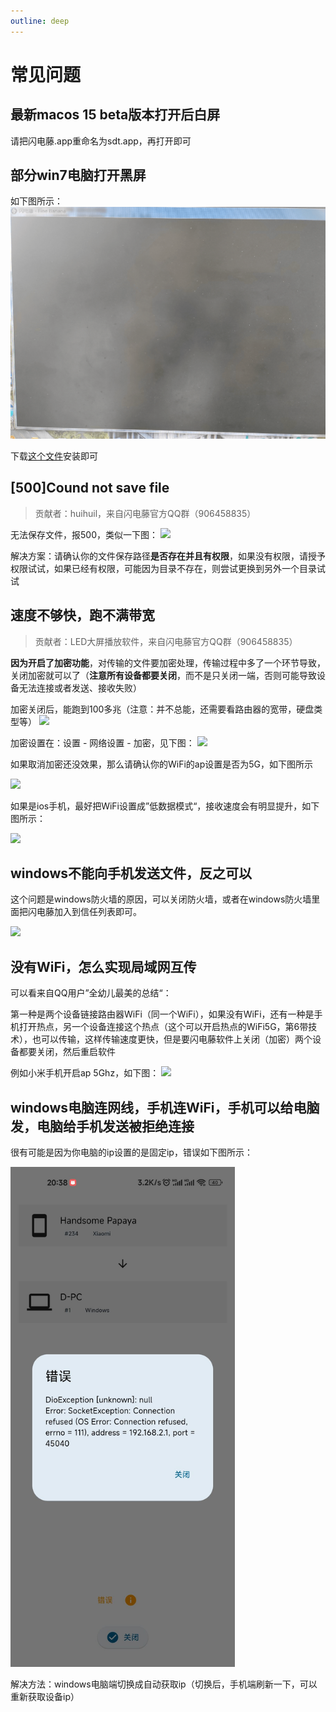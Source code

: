 ```yaml
---
outline: deep
---
```


# 常见问题

## 最新macos 15 beta版本打开后白屏
请把闪电藤.app重命名为sdt.app，再打开即可

## 部分win7电脑打开黑屏

如下图所示：
<img style="max-height: 400px;" src="./images/black_screen.png">

下载[这个文件](https://www.123pan.com/s/cXByVv-depk.html)安装即可

## [500]Cound not save file

> 贡献者：huihuil，来自闪电藤官方QQ群（906458835）

无法保存文件，报500，类似一下图：
<img style="max-height: 300px;" src="./images/img.png">

解决方案：请确认你的文件保存路径**是否存在并且有权限**，如果没有权限，请授予权限试试，如果已经有权限，可能因为目录不存在，则尝试更换到另外一个目录试试

## 速度不够快，跑不满带宽

> 贡献者：LED大屏播放软件，来自闪电藤官方QQ群（906458835）

**因为开启了加密功能**，对传输的文件要加密处理，传输过程中多了一个环节导致，关闭加密就可以了（**注意所有设备都要关闭**，而不是只关闭一端，否则可能导致设备无法连接或者发送、接收失败）

加密关闭后，能跑到100多兆（注意：并不总能，还需要看路由器的宽带，硬盘类型等）
<img style="max-height: 400px;" src="./images/img_2.png">

加密设置在：设置 - 网络设置 - 加密，见下图：
<img style="max-height: 400px;" src="./images/img_4.jpg">

如果取消加密还没效果，那么请确认你的WiFi的ap设置是否为5G，如下图所示

<img style="max-height: 400px;" src="./images/ap.png">

如果是ios手机，最好把WiFi设置成”低数据模式“，接收速度会有明显提升，如下图所示：

<img style="max-height: 400px;" src="./images/low.png">

## windows不能向手机发送文件，反之可以

这个问题是windows防火墙的原因，可以关闭防火墙，或者在windows防火墙里面把闪电藤加入到信任列表即可。

<img style="max-height: 800px;" src="./images/img_6.jpg">

## 没有WiFi，怎么实现局域网互传

可以看来自QQ用户”全幼儿最美的总结“：

第一种是两个设备链接路由器WiFi（同一个WiFi），如果没有WiFi，还有一种是手机打开热点，另一个设备连接这个热点（这个可以开启热点的WiFi5G，第6带技术），也可以传输，这样传输速度更快，但是要闪电藤软件上关闭（加密）两个设备都要关闭，然后重启软件

例如小米手机开启ap 5Ghz，如下图：
<img style="max-height: 400px;" src="./images/ap.png">

## windows电脑连网线，手机连WiFi，手机可以给电脑发，电脑给手机发送被拒绝连接

很有可能是因为你电脑的ip设置的是固定ip，错误如下图所示：

<img style="max-height: 800px;" src="./images/qa_image8.jpg">

解决方法：windows电脑端切换成自动获取ip（切换后，手机端刷新一下，可以重新获取设备ip）

